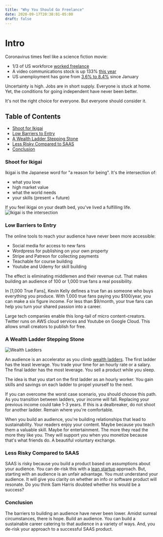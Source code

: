 ```yaml
---
title: "Why You Should Go Freelance"
date: 2020-09-17T20:38:01-05:00
draft: false
---
```


# Intro
Coronavirus times feel like a science fiction movie:
- 1/3 of US workforce <a href="https://www.cnbc.com/2020/09/15/a-snapshot-of-the-1point2-trillion-freelance-economy-in-the-us-in-2020.html" target="_blank">worked freelance</a>
- A video communications stock is up 133% <a href="https://www.google.com/search?q=zoom+quote" target="_blank">this year</a>
- US unemployment has gone from <a href="https://tradingeconomics.com/united-states/unemployment-rate" target="_blank">3.6% to 8.4%</a> since January

Uncertainty is high. Jobs are in short supply. Everyone is stuck at home. Yet, the conditions for going independent have never been better.

It's not the right choice for everyone. But everyone should consider it.

## Table of Contents
- <a href="#shoot-for-ikigai">Shoot for Ikigai</a>
- <a href="#low-barriers-to-entry">Low Barriers to Entry</a>
- <a href="#a-wealth-ladder-stepping-stone">A Wealth Ladder Stepping Stone</a>
- <a href="#less-risky-compared-to-saas">Less Risky Compared to SAAS</a>
- <a href="#conclusion">Conclusion</a>

### Shoot for Ikigai
Ikigai is the Japanese word for "a reason for being". It's the intersection of:
- what you love
- high market value
- what the world needs
- your skills (present + future)

If you feel ikigai on your death bed, you've lived a fulfilling life. 
![Ikigai is the intersection][ikigai-photo]

### Low Barriers to Entry
The online tools to reach your audience have never been more accessible:
- Social media for access to new fans
- Wordpress for publishing on your own property
- Stripe and Patreon for collecting payments 
- Teachable for course building 
- Youtube and Udemy for skill building


The effect is eliminating middlemen and their revenue cut. That makes building an audience of 100 or 1,000 true fans a real possibility. 

In <a href="https://kk.org/thetechnium/1000-true-fans/" target="_blank"></a>[1,000 True Fans], Kevin Kelly defines a true fan as someone who buys everything you produce. With 1,000 true fans paying you $100/year, you can make a six figure income. For less than $9/month, your true fans can help you turn your shared passion into a career.

Large tech companies enable this long-tail of micro content-creators. Twitter runs on AWS cloud services and Youtube on  Google Cloud. This allows small creators to publish for free. 

### A Wealth Ladder Stepping Stone
![Wealth Ladders][wealth-ladders]

An audience is an accelerator as you climb <a href="https://nathanbarry.com/wealth-creation/" target="_blank">wealth ladders</a>. The first ladder has the least leverage. You trade your time for an hourly rate or a salary. The final ladder has the most leverage. You sell a product while you sleep. 

The idea is that you start on the first ladder as an hourly worker. You gain skills and savings on each ladder to propel yourself to the next. 

If you can overcome the worst case scenario, you should choose this path. As you transition between ladders, your income will fall. Replacing your previous income could take 1-3 years. If this is a dealbreaker, do not shoot for another ladder. Remain where you're comfortable.

When you build an audience, you're building relationships that lead to sustainability. Your readers enjoy your content. Maybe because you teach them a valuable skill. Maybe for entertainment. The more they read the more they like you. They will support you when you monetize because that's what friends do. A beautiful voluntary exchange. 

### Less Risky Compared to SAAS
SAAS is risky because you build a product based on assumptions about your audience. You can de-risk this with a <a href="https://en.wikipedia.org/wiki/Lean_startup" target="_blank">lean startup</a> approach. But, starting with an audience is an unfair advantage. You  must understand your audience. It will give you clarity on whether an info or software product will resonate. Do you think Sam Harris doubted whether his <a href="https://play.google.com/store/apps/details?id=org.wakingup.android&hl=en" target="_blank"></a> would be a success?


### Conclusion
The barriers to building an audience have never been lower. Amidst surreal circumstances, there is hope. Build an audience. You can build a sustainable career catering to that audience in a variety of ways. And, you de-risk your approach to a successful SAAS product.



[ikigai-photo]: https://www.lavanguardia.com/r/GODO/LV/p7/WebSite/2020/05/12/Recortada/img_jdelriov_20200512-165147_imagenes_lv_terceros_exucaqkwsaeb0ii-k9ZC--656x656@LaVanguardia-Web.jpg
[wealth-ladders]: https://lh3.googleusercontent.com/qWcgH_BoOwaDJ3f5lo9YG5f4WCKaLRwWYQZCb4aEJWA41Fm1KDVjLu5B9LudqY_1W6NwI0eSTtb5R8F1FmD2fcmSg-UcnhebLyh2dDyCQ_f1WpoWGna3WyuM1txea36M2T54v_T5
